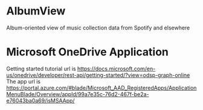 # AlbumView
Album-oriented view of music collection data from Spotify and elsewhere

# Microsoft OneDrive Application
Getting started tutorial url is https://docs.microsoft.com/en-us/onedrive/developer/rest-api/getting-started/?view=odsp-graph-online
The app url is https://portal.azure.com/#blade/Microsoft_AAD_RegisteredApps/ApplicationMenuBlade/Overview/appId/99a7e35c-76d2-467f-be2a-e76043ba0a69/isMSAApp/
